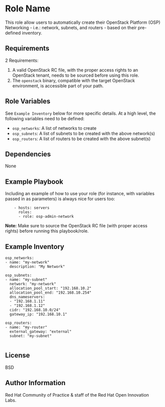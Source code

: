 Role Name
=========

This role allow users to automatically create their OpenStack Platform (OSP) Networking - i.e.: network, subnets, and routers - based on their pre-defined inventory.

Requirements
------------

2 Requirements:

1. A valid OpenStack RC file, with the proper access rights to an OpenStack tenant, needs to be sourced before using this role.
1. The `openstack` binary, compatible with the target OpenStack environment, is accessible part of your path.


Role Variables
--------------

See `Example Inventory` below for more specific details. At a high level, the following variables need to be defined:

- `osp_networks`: A list of networks to create
- `osp_subnets`: A list of subnets to be created with the above network(s)
- `osp_routers`: A list of routers to be created with the above subnet(s)


Dependencies
------------

None


Example Playbook
----------------

Including an example of how to use your role (for instance, with variables passed in as parameters) is always nice for users too:

```
    - hosts: servers
      roles:
      - role: osp-admin-network
```

**Note:** Make sure to source the OpenStack RC file (with proper access rights) before running this playbook/role.

Example Inventory
----------------

```
osp_networks:
- name: "my-network"
  description: "My Network"

osp_subnets:
- name: "my-subnet"
  network: "my-network"
  allocation_pool_start: "192.168.10.2"
  allocation_pool_end: "192.168.10.254"
  dns_nameservers:
  - "192.168.1.11"
  - "192.168.1.12"
  cidr: "192.168.10.0/24"
  gateway_ip: "192.168.10.1"

osp_routers:  
- name: "my-router"
  external_gateway: "external"
  subnet: "my-subnet"


```


License
-------

BSD

Author Information
------------------

Red Hat Community of Practice & staff of the Red Hat Open Innovation Labs.
